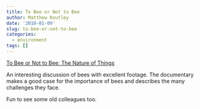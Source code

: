 ```yaml
---
title: To Bee or Not to Bee
author: Matthew Routley
date: '2010-01-09'
slug: to-bee-or-not-to-bee
categories:
  - environment
tags: []
---
```


<a class="link" href="http://www.cbc.ca/documentaries/natureofthings/2010/bees/">To Bee or Not to Bee: The Nature of Things</a></p> <div><p>An interesting discussion of bees with excellent footage. The documentary makes a good case for the importance of bees and describes the many challenges they face.

Fun to see some old colleagues too.